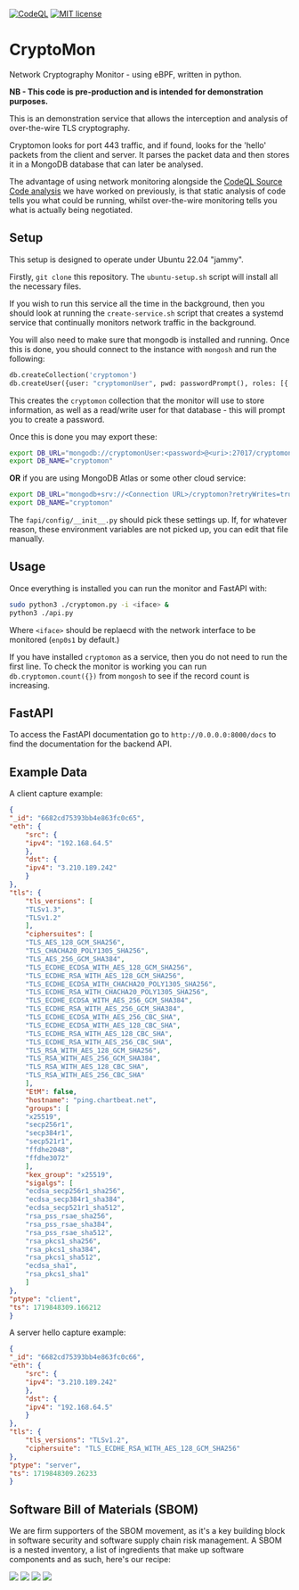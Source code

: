 [![CodeQL](https://github.com/Santandersecurityresearch/CryptoMon/actions/workflows/github-code-scanning/codeql/badge.svg)](https://github.com/Santandersecurityresearch/CryptoMon/actions/workflows/github-code-scanning/codeql)
[![MIT license](https://img.shields.io/badge/license-MIT-brightgreen.svg)](https://opensource.org/licenses/MIT)

# CryptoMon

Network Cryptography Monitor - using eBPF, written in python.

**NB - This code is pre-production and is intended for demonstration purposes.**

This is an demonstration service that allows the interception and analysis of over-the-wire TLS cryptography. 

Cryptomon looks for port 443 traffic, and if found, looks for the 'hello' packets from the client and server. It parses the packet data and then stores it in a MongoDB database that can later be analysed.

The advantage of using network monitoring alongside the [CodeQL Source Code analysis](https://github.blog/2023-12-05-addressing-post-quantum-cryptography-with-codeql/) we have worked on previously, is that static analysis of code tells you what could be running, whilst over-the-wire monitoring tells you what is actually being negotiated. 

## Setup

This setup is designed to operate under Ubuntu 22.04 "jammy". 

Firstly, `git clone` this repository. The `ubuntu-setup.sh` script will install all the necessary files. 

If you wish to run this service all the time in the background, then you should look at running the `create-service.sh` script that creates a systemd service that continually monitors network traffic in the background. 

You will also need to make sure that mongodb is installed and running. Once this is done, you should connect to the instance with `mongosh` and run the following: 

```python
db.createCollection('cryptomon')
db.createUser({user: "cryptomonUser", pwd: passwordPrompt(), roles: [{ role: "readWrite", db: "cryptomon" }]})
```

This creates the `cryptomon` collection that the monitor will use to store information, as well as a read/write user for that database - this will prompt you to create a password.

Once this is done you may export these: 

```bash
export DB_URL="mongodb://cryptomonUser:<password>@<uri>:27017/cryptomon?retryWrites=true&w=majority"
export DB_NAME="cryptomon"
```

**OR** if you are using MongoDB Atlas or some other cloud service:

```bash
export DB_URL="mongodb+srv://<Connection URL>/cryptomon?retryWrites=true&w=majority"
export DB_NAME="cryptomon"
```

The `fapi/config/__init__.py` should pick these settings up. If, for whatever reason, these environment variables are not picked up, you can edit that file manually.

## Usage

Once everything is installed you can run the monitor and FastAPI with:

```bash
sudo python3 ./cryptomon.py -i <iface> &
python3 ./api.py
```

Where `<iface>` should be replaecd with the network interface to be monitored (`enp0s1` by default.)

If you have installed `cryptomon` as a service, then you do not need to run the first line. To check the monitor is working you can run `db.cryptomon.count({})` from `mongosh` to see if the record count is increasing. 

## FastAPI 

To access the FastAPI documentation go to `http://0.0.0.0:8000/docs` to find the documentation for the backend API.

## Example Data

A client capture example:

```json
{
"_id": "6682cd75393bb4e863fc0c65",
"eth": {
    "src": {
    "ipv4": "192.168.64.5"
    },
    "dst": {
    "ipv4": "3.210.189.242"
    }
},
"tls": {
    "tls_versions": [
    "TLSv1.3",
    "TLSv1.2"
    ],
    "ciphersuites": [
    "TLS_AES_128_GCM_SHA256",
    "TLS_CHACHA20_POLY1305_SHA256",
    "TLS_AES_256_GCM_SHA384",
    "TLS_ECDHE_ECDSA_WITH_AES_128_GCM_SHA256",
    "TLS_ECDHE_RSA_WITH_AES_128_GCM_SHA256",
    "TLS_ECDHE_ECDSA_WITH_CHACHA20_POLY1305_SHA256",
    "TLS_ECDHE_RSA_WITH_CHACHA20_POLY1305_SHA256",
    "TLS_ECDHE_ECDSA_WITH_AES_256_GCM_SHA384",
    "TLS_ECDHE_RSA_WITH_AES_256_GCM_SHA384",
    "TLS_ECDHE_ECDSA_WITH_AES_256_CBC_SHA",
    "TLS_ECDHE_ECDSA_WITH_AES_128_CBC_SHA",
    "TLS_ECDHE_RSA_WITH_AES_128_CBC_SHA",
    "TLS_ECDHE_RSA_WITH_AES_256_CBC_SHA",
    "TLS_RSA_WITH_AES_128_GCM_SHA256",
    "TLS_RSA_WITH_AES_256_GCM_SHA384",
    "TLS_RSA_WITH_AES_128_CBC_SHA",
    "TLS_RSA_WITH_AES_256_CBC_SHA"
    ],
    "EtM": false,
    "hostname": "ping.chartbeat.net",
    "groups": [
    "x25519",
    "secp256r1",
    "secp384r1",
    "secp521r1",
    "ffdhe2048",
    "ffdhe3072"
    ],
    "kex_group": "x25519",
    "sigalgs": [
    "ecdsa_secp256r1_sha256",
    "ecdsa_secp384r1_sha384",
    "ecdsa_secp521r1_sha512",
    "rsa_pss_rsae_sha256",
    "rsa_pss_rsae_sha384",
    "rsa_pss_rsae_sha512",
    "rsa_pkcs1_sha256",
    "rsa_pkcs1_sha384",
    "rsa_pkcs1_sha512",
    "ecdsa_sha1",
    "rsa_pkcs1_sha1"
    ]
},
"ptype": "client",
"ts": 1719848309.166212
}
```

A server hello capture example:

```json
{
"_id": "6682cd75393bb4e863fc0c66",
"eth": {
    "src": {
    "ipv4": "3.210.189.242"
    },
    "dst": {
    "ipv4": "192.168.64.5"
    }
},
"tls": {
    "tls_versions": "TLSv1.2",
    "ciphersuite": "TLS_ECDHE_RSA_WITH_AES_128_GCM_SHA256"
},
"ptype": "server",
"ts": 1719848309.26233
}
```
## Software Bill of Materials (SBOM)

We are firm supporters of the SBOM movement, as it's a key building block in software security and software supply chain risk management. A SBOM is a nested inventory, a list of ingredients that make up software components and as such, here's our recipe:

![](img/sbom1.png)
![](img/sbom2.png)
![](img/sbom3.png)
![](img/sbom4.png)
